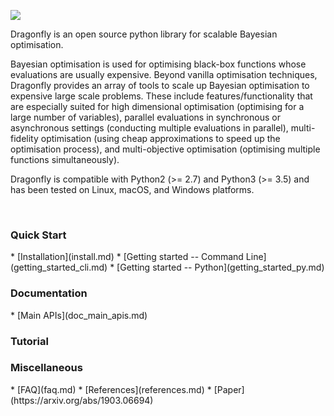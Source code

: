 
[<img src="https://dragonfly.github.io/images/dragonfly_bigwords.png"/>](https://github.com/dragonfly/dragonfly/)

Dragonfly is an open source python library for scalable Bayesian optimisation.

Bayesian optimisation is used for optimising black-box functions whose evaluations are
usually expensive. Beyond vanilla optimisation techniques, Dragonfly provides an array of
tools to
scale up Bayesian optimisation to expensive large scale problems.
These include features/functionality that are especially suited for
high dimensional optimisation (optimising for a large number of variables),
parallel evaluations in synchronous or asynchronous settings (conducting multiple
evaluations in parallel), multi-fidelity optimisation (using cheap approximations
to speed up the optimisation process), and multi-objective optimisation (optimising
multiple functions simultaneously).

Dragonfly is compatible with Python2 (>= 2.7) and Python3 (>= 3.5) and has been tested
on Linux, macOS, and Windows platforms.

&nbsp;


<h3>Quick Start</h3>
  * [Installation](install.md)
  * [Getting started -- Command Line](getting_started_cli.md)
  * [Getting started -- Python](getting_started_py.md)

<h3>Documentation</h3>
  * [Main APIs](doc_main_apis.md)

<h3>Tutorial</h3>

<h3>Miscellaneous</h3>
  * [FAQ](faq.md)
  * [References](references.md)
  * [Paper](https://arxiv.org/abs/1903.06694)
